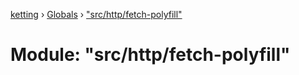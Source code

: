 [ketting](../README.md) › [Globals](../globals.md) › ["src/http/fetch-polyfill"](_src_http_fetch_polyfill_.md)

# Module: "src/http/fetch-polyfill"


